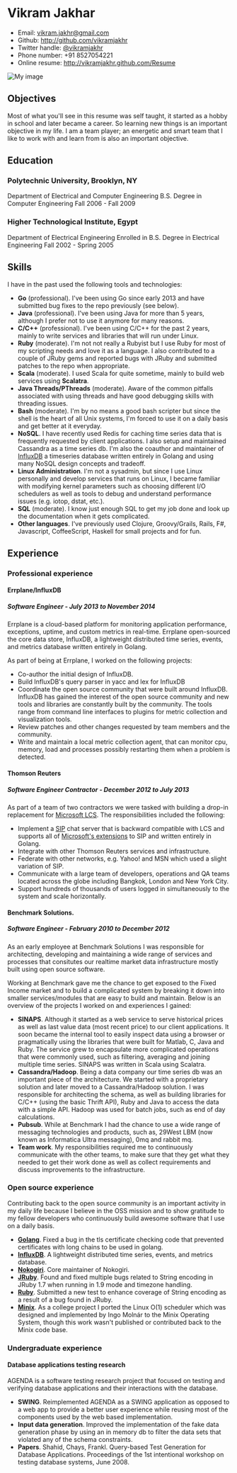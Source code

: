 <!--- trailing spaces are important to force a line break, i.e. <br/> in the
      generated document -->

# Vikram Jakhar

 * Email: vikram.jakhr@gmail.com
 * Github: <http://github.com/vikramjakhr>
 * Twitter handle: [@vikramjakhr](http://twitter.com/vikramjakhr)
 * Phone number: +91 8527054221
 * Online resume: <http://vikramjakhr.github.com/Resume>

![My image](https://avatars1.githubusercontent.com/u/10959156?s=150&v=4)

## Objectives

Most of what you'll see in this resume was self taught, it started as
a hobby in school and later became a career. So learning new things is
an important objective in my life. I am a team player; an energetic
and smart team that I like to work with and learn from is also an
important objective.

## Education

### Polytechnic University, Brooklyn, NY
Department of Electrical and Computer Engineering
B.S. Degree in Computer Engineering
Fall 2006 - Fall 2009

### Higher Technological Institute, Egypt
Department of Electrical Engineering
Enrolled in B.S. Degree in Electrical Engineering
Fall 2002 - Spring 2005

## Skills

I have in the past used the following tools and technologies:

- **Go** (professional). I've been using Go since early 2013 and have
    submitted bug fixes to the repo previously (see below).
- **Java** (professional). I've been using Java for more than 5 years,
    although I prefer not to use it anymore for many reasons.
- **C/C++** (professional). I've been using C/C++ for the past 2
  years, mainly to write services and libraries that will run under
  Linux.
- **Ruby** (moderate). I'm not not really a Rubyist but I use Ruby for
    most of my scripting needs and love it as a language. I also
    contributed to a couple of JRuby gems and reported bugs with JRuby
    and submitted patches to the repo when appropriate.
- **Scala** (moderate). I used Scala for quite sometime, mainly to
    build web services using **Scalatra**.
- **Java Threads/PThreads** (moderate). Aware of the common pitfalls
  associated with using threads and have good debugging skills with
  threading issues.
- **Bash** (moderate). I'm by no means a good bash scripter but since
  the shell is the heart of all Unix systems, I'm forced to use it on
  a daily basis and get better at it everyday.
- **NoSQL**. I have recently used Redis for caching time series data
  that is frequently requested by client applications.  I also setup
  and maintained Cassandra as a time series db. I'm also the coauthor
  and maintainer of [InfluxDB](https://github.com/influxdb/influxdb) a
  timeseries database written entirely in Golang and using many NoSQL
  design concepts and tradeoff.
- **Linux Administration**. I'm not a sysadmin, but since I use Linux
  personally and develop services that runs on Linux, I became
  familiar with modifying kernel parameters such as choosing different
  I/O schedulers as well as tools to debug and understand performance
  issues (e.g. iotop, dstat, etc.).
- **SQL** (moderate). I know just enough SQL to get my job done and
    look up the documentation when it gets complicated.
- **Other languages**. I've previously used Clojure, Groovy/Grails,
    Rails, F#, Javascript, CoffeeScript, Haskell for small projects
    and for fun.

## Experience

### Professional experience

#### Errplane/InfluxDB

##### Software Engineer - July 2013 to November 2014

Errplane is a cloud-based platform for monitoring application
performance, exceptions, uptime, and custom metrics in
real-time. Errplane open-sourced the core data store, InfluxDB, a
lightweight distributed time series, events, and metrics database
written entirely in Golang.

As part of being at Errplane, I worked on the following projects:

- Co-author the initial design of InfluxDB.
- Build InfluxDB's query parser in yacc and lex for InfluxDB
- Coordinate the open source community that were built around
  InfluxDB. InfluxDB has gained the interest of the open source
  community and new tools and libraries are constantly built by the
  community. The tools range from command line interfaces to plugins
  for metric collection and visualization tools.
- Review patches and other changes requested by team members and the
  community.
- Write and maintain a local metric collection agent, that can monitor
  cpu, memory, load and processes possibly restarting them when a
  problem is detected.

#### Thomson Reuters

##### Software Engineer Contractor - December 2012 to July 2013

As part of a team of two contractors we were tasked with building a
drop-in replacement for
[Microsoft LCS](http://msdn.microsoft.com/en-us/library/aa167872%28v=office.11%29.aspx). The
responsibilities included the following:

- Implement a [SIP](http://www.ietf.org/rfc/rfc3261.txt) chat server
  that is backward compatible with LCS and supports all of
  [Microsoft's extensions](http://msdn.microsoft.com/en-us/library/cc246115.aspx)
  to SIP and written entirely in Golang.
- Integrate with other Thomson Reuters services and infrastructure.
- Federate with other networks, e.g. Yahoo! and MSN which used a
  slight variation of SIP.
- Communicate with a large team of developers, operations and QA teams
  located across the globe including Bangkok, London and New York
  City.
- Support hundreds of thousands of users logged in simultaneously to
  the system and scale horizontally.

#### Benchmark Solutions.

##### Software Engineer - February 2010 to December 2012

As an early employee at Benchmark Solutions I was responsible for
architecting, developing and maintaining a wide range of services and
processes that consitutes our realtime market data infrastructure
mostly built using open source software.

Working at Benchmark gave me the chance to get exposed to the Fixed
Income market and to build a complicated system by breaking it down
into smaller services/modules that are easy to build and
maintain. Below is an overview of the projects I worked on and
experiences I gained:

- **SINAPS**. Although it started as a web service to serve historical
  prices as well as last value data (most recent price) to our client
  applications. It soon became the internal tool to easily inspect
  data using a browser or pragmatically using the libraries that
  were built for Matlab, C, Java and Ruby. The service grew to
  encapsulate more complicated operations that were commonly used,
  such as filtering, averaging and joining multiple time
  series. SINAPS was written in Scala using Scalatra.
- **Cassandra/Hadoop**. Being a data company our time series db was an
  important piece of the architecture. We started with a proprietary
  solution and later moved to a Cassandra/Hadoop solution. I was responsible
  for architecting the schema, as well as building libraries for C/C++ (using
  the basic Thrift API), Ruby and Java to access the data with a simple API.
  Hadoop was used for batch jobs, such as end of day calculations.
- **Pubsub**. While at Benchmark I had the chance to use a wide range
  of messaging technologies and products, such as, 29West LBM (now
  known as Informatica Ultra messaging), 0mq and rabbit mq.
- **Team work**. My responsibilities required me to continuously
  communicate with the other teams, to make sure that they get what
  they needed to get their work done as well as collect requirements
  and discuss improvements to the infrastructure.

### Open source experience

Contributing back to the open source community is an important
activity in my daily life because I believe in the OSS mission and to
show gratitude to my fellow developers who continuously build awesome
software that I use on a daily basis.

- **[Golang](https://codereview.appspot.com/9795043)**. Fixed a bug in
  the tls certificate checking code that prevented certificates with
  long chains to be used in golang.
- **[InfluxDB](https://github.com/influxdb/influxdb)**. A
    lightweight distributed time series, events, and metrics database.
- **[Nokogiri](https://github.com/sparklemotion/nokogiri)**. Core
  maintainer of Nokogiri.
- **[JRuby](https://github.com/jruby/jruby)**. Found and fixed
  multiple bugs related to String encoding in JRuby 1.7 when running
  in 1.9 mode and timezone handling.
- **[Ruby](https://github.com/ruby/ruby)**. Submitted a new test to
  enhance coverage of String encoding as a result of a bug found in
  JRuby.
- **[Minix](http://www.minix3.org/)**. As a college project I ported
  the Linux O(1) scheduler which was designed and implemented by Ingo
  Molnár to the Minix Operating System, though this work wasn't
  published or contributed back to the Minix code base.

### Undergraduate experience

#### Database applications testing research

AGENDA is a software testing research project that focused on testing and verifying
database applications and their interactions with the database.

- **SWING**. Reimplemented AGENDA as a SWING application as opposed to
  a web app to provide a better user experience while reusing most of
  the components used by the web based implementation.
- **Input data generation**. Improved the implementation of the fake
  data generation phase by using an in memory db to filter the data
  sets that violated any of the schema constraints.
- **Papers**. Shahid, Chays, Frankl. Query-based Test Generation for
  Database Applications.  Proceedings of the 1st intentional workshop
  on testing database systems, June 2008.
